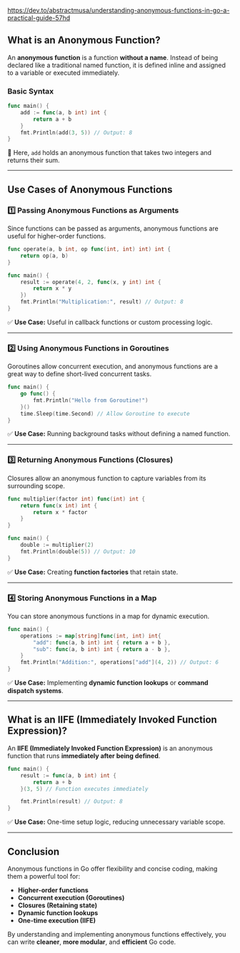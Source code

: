 https://dev.to/abstractmusa/understanding-anonymous-functions-in-go-a-practical-guide-57hd

## **What is an Anonymous Function?**

An **anonymous function** is a function **without a name**. Instead of being declared like a traditional named function, it is defined inline and assigned to a variable or executed immediately.

### [](https://dev.to/abstractmusa/understanding-anonymous-functions-in-go-a-practical-guide-57hd#basic-syntax)**Basic Syntax**

```go
func main() {
    add := func(a, b int) int {
        return a + b
    }
    fmt.Println(add(3, 5)) // Output: 8
}
```

📌 Here, `add` holds an anonymous function that takes two integers and returns their sum.

---

## [](https://dev.to/abstractmusa/understanding-anonymous-functions-in-go-a-practical-guide-57hd#use-cases-of-anonymous-functions)**Use Cases of Anonymous Functions**

### [](https://dev.to/abstractmusa/understanding-anonymous-functions-in-go-a-practical-guide-57hd#passing-anonymous-functions-as-arguments)**1️⃣ Passing Anonymous Functions as Arguments**

Since functions can be passed as arguments, anonymous functions are useful for higher-order functions.  

```go
func operate(a, b int, op func(int, int) int) int {
    return op(a, b)
}

func main() {
    result := operate(4, 2, func(x, y int) int {
        return x * y
    })
    fmt.Println("Multiplication:", result) // Output: 8
}
```

✅ **Use Case:** Useful in callback functions or custom processing logic.

---

### [](https://dev.to/abstractmusa/understanding-anonymous-functions-in-go-a-practical-guide-57hd#using-anonymous-functions-in-goroutines)**2️⃣ Using Anonymous Functions in Goroutines**

Goroutines allow concurrent execution, and anonymous functions are a great way to define short-lived concurrent tasks.  

```go
func main() {
    go func() {
        fmt.Println("Hello from Goroutine!")
    }()
    time.Sleep(time.Second) // Allow Goroutine to execute
}
```

✅ **Use Case:** Running background tasks without defining a named function.

---

### [](https://dev.to/abstractmusa/understanding-anonymous-functions-in-go-a-practical-guide-57hd#returning-anonymous-functions-closures)**3️⃣ Returning Anonymous Functions (Closures)**

Closures allow an anonymous function to capture variables from its surrounding scope.  

```go
func multiplier(factor int) func(int) int {
    return func(x int) int {
        return x * factor
    }
}

func main() {
    double := multiplier(2)
    fmt.Println(double(5)) // Output: 10
}
```

✅ **Use Case:** Creating **function factories** that retain state.

---

### [](https://dev.to/abstractmusa/understanding-anonymous-functions-in-go-a-practical-guide-57hd#storing-anonymous-functions-in-a-map)**4️⃣ Storing Anonymous Functions in a Map**

You can store anonymous functions in a map for dynamic execution.  

```go
func main() {
    operations := map[string]func(int, int) int{
        "add": func(a, b int) int { return a + b },
        "sub": func(a, b int) int { return a - b },
    }
    fmt.Println("Addition:", operations["add"](4, 2)) // Output: 6
}
```

✅ **Use Case:** Implementing **dynamic function lookups** or **command dispatch systems**.

---

## [](https://dev.to/abstractmusa/understanding-anonymous-functions-in-go-a-practical-guide-57hd#what-is-an-iife-immediately-invoked-function-expression)**What is an IIFE (Immediately Invoked Function Expression)?**

An **IIFE (Immediately Invoked Function Expression)** is an anonymous function that runs **immediately after being defined**.  

```go
func main() {
    result := func(a, b int) int {
        return a + b
    }(3, 5) // Function executes immediately

    fmt.Println(result) // Output: 8
}
```

✅ **Use Case:** One-time setup logic, reducing unnecessary variable scope.

---

## [](https://dev.to/abstractmusa/understanding-anonymous-functions-in-go-a-practical-guide-57hd#conclusion)**Conclusion**

Anonymous functions in Go offer flexibility and concise coding, making them a powerful tool for:

- **Higher-order functions**
- **Concurrent execution (Goroutines)**
- **Closures (Retaining state)**
- **Dynamic function lookups**
- **One-time execution (IIFE)**

By understanding and implementing anonymous functions effectively, you can write **cleaner**, **more modular**, and **efficient** Go code.
